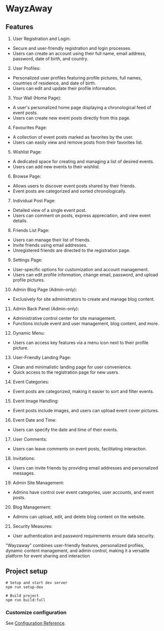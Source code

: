 # WayzAway
## Features 
1. User Registration and Login:
- Secure and user-friendly registration and login processes.
- Users can create an account using their full name, email address, password, date of birth, and country.

2. User Profiles:
- Personalized user profiles featuring profile pictures, full names, countries of residence, and date of birth.
- Users can edit and update their profile information.

3. Your Wall (Home Page):
- A user's personalized home page displaying a chronological feed of event posts.
- Users can create new event posts directly from this page.

4. Favourites Page:
- A collection of event posts marked as favorites by the user.
- Users can easily view and remove posts from their favorites list.

5. Wishlist Page:
- A dedicated space for creating and managing a list of desired events.
- Users can add new events to their wishlist.

6. Browse Page:
- Allows users to discover event posts shared by their friends.
- Event posts are categorized and sorted chronologically.

7. Individual Post Page:
- Detailed view of a single event post.
- Users can comment on posts, express appreciation, and view event details.

8. Friends List Page:
- Users can manage their list of friends.
- Invite friends using email addresses.
- Unregistered friends are directed to the registration page.

9. Settings Page:
- User-specific options for customization and account management.
- Users can edit profile information, change email, password, and upload profile pictures.

10. Admin Blog Page (Admin-only):
- Exclusively for site administrators to create and manage blog content.

11. Admin Back Panel (Admin-only):
- Administrative control center for site management.
- Functions include event and user management, blog content, and more.

12. Dynamic Menu:
- Users can access key features via a menu icon next to their profile picture.

13. User-Friendly Landing Page:
- Clean and minimalistic landing page for user convenience.
- Quick access to the registration page for new users.

14. Event Categories:
- Event posts are categorized, making it easier to sort and filter events.

15. Event Image Handling:
- Event posts include images, and users can upload event cover pictures.

16. Event Date and Time:
- Users can specify the date and time of their events.

17. User Comments:
- Users can leave comments on event posts, facilitating interaction.

18. Invitations:
- Users can invite friends by providing email addresses and personalized messages.

19. Admin Site Management:
- Admins have control over event categories, user accounts, and event posts.

20. Blog Management:
- Admins can upload, edit, and delete blog content on the website.

21. Security Measures:
- User authentication and password requirements ensure data security.

"Wayzaway" combines user-friendly features, personalized profiles, dynamic content management, and admin control, making it a versatile platform for event sharing and interaction

## Project setup

```
# Setup and start dev server
npm run setup-dev

# Build project
npm run build:full
```
### Customize configuration

See [Configuration Reference](https://vitejs.dev/config/).
